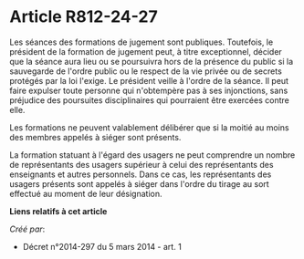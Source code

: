 # Article R812-24-27

Les séances des formations de jugement sont publiques. Toutefois, le président de la formation de jugement peut, à titre
exceptionnel, décider que la séance aura lieu ou se poursuivra hors de la présence du public si la sauvegarde de l'ordre
public ou le respect de la vie privée ou de secrets protégés par la loi l'exige. Le président veille à l'ordre de la séance.
Il peut faire expulser toute personne qui n'obtempère pas à ses injonctions, sans préjudice des poursuites disciplinaires qui
pourraient être exercées contre elle.

Les formations ne peuvent valablement délibérer que si la moitié au moins des membres appelés à siéger sont présents.

La formation statuant à l'égard des usagers ne peut comprendre un nombre de représentants des usagers supérieur à celui des
représentants des enseignants et autres personnels. Dans ce cas, les représentants des usagers présents sont appelés à siéger
dans l'ordre du tirage au sort effectué au moment de leur désignation.

**Liens relatifs à cet article**

_Créé par_:

  - Décret n°2014-297 du 5 mars 2014 - art. 1
